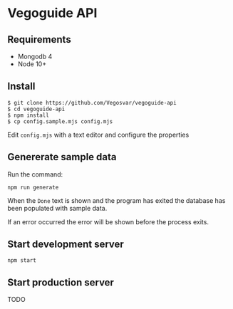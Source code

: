 # Vegoguide API

## Requirements

* Mongodb 4
* Node 10+

## Install

```shell
$ git clone https://github.com/Vegosvar/vegoguide-api
$ cd vegoguide-api
$ npm install
$ cp config.sample.mjs config.mjs
```

Edit `config.mjs` with a text editor and configure the properties

## Genererate sample data

Run the command:

```shell
npm run generate
```

When the `Done` text is shown and the program has exited the database has been populated with sample data.

If an error occurred the error will be shown before the process exits.

## Start development server

```shell
npm start
```

## Start production server

TODO
